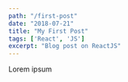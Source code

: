 ```yaml
---
path: "/first-post"
date: "2018-07-21"
title: "My First Post"
tags: ['React', 'JS']
excerpt: "Blog post on ReactJS"
---
```


Lorem ipsum
